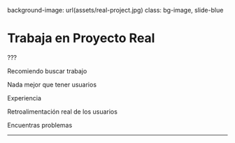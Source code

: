 background-image: url(assets/real-project.jpg)
class: bg-image, slide-blue

# Trabaja en Proyecto Real

???

Recomiendo buscar trabajo

Nada mejor que tener usuarios

Experiencia

Retroalimentación real de los usuarios

Encuentras problemas

---